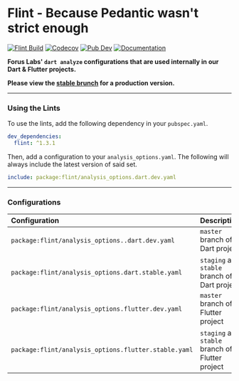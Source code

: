 # Flint - Because Pedantic wasn't strict enough

[![Flint Build](https://github.com/forus-labs/cauldron/workflows/Flint%20Build/badge.svg)](https://github.com/forus-labs/cauldron/actions?query=workflow%3A%22Flint+Build%22)
[![Codecov](https://codecov.io/gh/forus-labs/cauldron/branch/master/graph/badge.svg)](https://codecov.io/gh/forus-labs/cauldron)
[![Pub Dev](https://img.shields.io/pub/v/flint)](https://pub.dev/packages/flint)
[![Documentation](https://img.shields.io/badge/documentation-latest-brightgreen.svg)](https://pub.dev/documentation/flint/latest/)

**Forus Labs' `dart analyze` configurations that are used internally in our Dart & Flutter projects.**

**Please view the [stable brunch](https://github.com/forus-labs/cauldron/tree/stable/flint/) for a production version.**

***
### Using the Lints

To use the lints, add the following dependency in your `pubspec.yaml`.

```yaml
dev_dependencies:
  flint: ^1.3.1
```

Then, add a configuration to your `analysis_options.yaml`. The following will always include the latest version of said set.

```yaml
include: package:flint/analysis_options.dart.dev.yaml
```

***
### Configurations

| Configuration                                                 | Description                                        |
| :--------------------------------------------------- | :------------------------------------------------- |
| `package:flint/analysis_options..dart.dev.yaml`       | `master` branch of a Dart project                  |
| `package:flint/analysis_options.dart.stable.yaml`    | `staging` and `stable` branch of a Dart project    |
| `package:flint/analysis_options.flutter.dev.yaml`    | `master` branch of a Flutter project               |
| `package:flint/analysis_options.flutter.stable.yaml` | `staging` and `stable` branch of a Flutter project |


